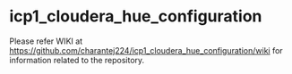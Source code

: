 # icp1_cloudera_hue_configuration

Please refer WIKI at https://github.com/charantej224/icp1_cloudera_hue_configuration/wiki for information related to the repository.
